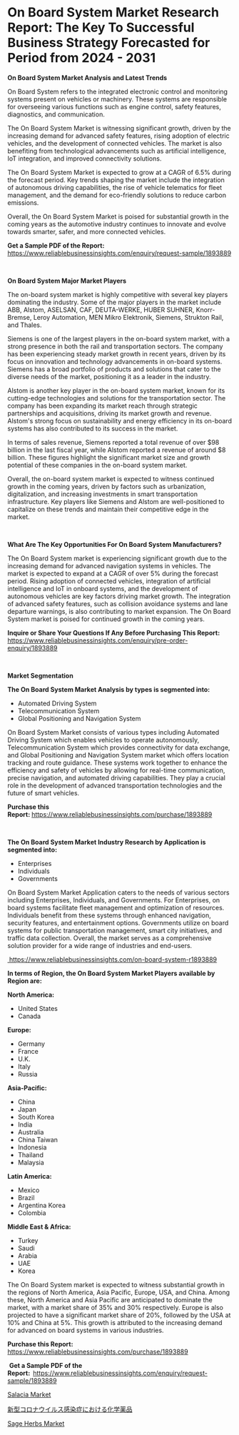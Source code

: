 <p><h1>On Board System Market Research Report: The Key To Successful Business Strategy Forecasted for Period from 2024 - 2031</h1></p><p><strong>On Board System Market Analysis and Latest Trends</strong></p>
<p><p>On Board System refers to the integrated electronic control and monitoring systems present on vehicles or machinery. These systems are responsible for overseeing various functions such as engine control, safety features, diagnostics, and communication.</p><p>The On Board System Market is witnessing significant growth, driven by the increasing demand for advanced safety features, rising adoption of electric vehicles, and the development of connected vehicles. The market is also benefiting from technological advancements such as artificial intelligence, IoT integration, and improved connectivity solutions.</p><p>The On Board System Market is expected to grow at a CAGR of 6.5% during the forecast period. Key trends shaping the market include the integration of autonomous driving capabilities, the rise of vehicle telematics for fleet management, and the demand for eco-friendly solutions to reduce carbon emissions.</p><p>Overall, the On Board System Market is poised for substantial growth in the coming years as the automotive industry continues to innovate and evolve towards smarter, safer, and more connected vehicles.</p></p>
<p><strong>Get a Sample PDF of the Report:&nbsp;</strong> <a href="https://www.reliablebusinessinsights.com/enquiry/request-sample/1893889">https://www.reliablebusinessinsights.com/enquiry/request-sample/1893889</a></p>
<p>&nbsp;</p>
<p><strong>On Board System Major Market Players</strong></p>
<p><p>The on-board system market is highly competitive with several key players dominating the industry. Some of the major players in the market include ABB, Alstom, ASELSAN, CAF, DEUTA-WERKE, HUBER SUHNER, Knorr-Bremse, Leroy Automation, MEN Mikro Elektronik, Siemens, Strukton Rail, and Thales.</p><p>Siemens is one of the largest players in the on-board system market, with a strong presence in both the rail and transportation sectors. The company has been experiencing steady market growth in recent years, driven by its focus on innovation and technology advancements in on-board systems. Siemens has a broad portfolio of products and solutions that cater to the diverse needs of the market, positioning it as a leader in the industry.</p><p>Alstom is another key player in the on-board system market, known for its cutting-edge technologies and solutions for the transportation sector. The company has been expanding its market reach through strategic partnerships and acquisitions, driving its market growth and revenue. Alstom's strong focus on sustainability and energy efficiency in its on-board systems has also contributed to its success in the market.</p><p>In terms of sales revenue, Siemens reported a total revenue of over $98 billion in the last fiscal year, while Alstom reported a revenue of around $8 billion. These figures highlight the significant market size and growth potential of these companies in the on-board system market.</p><p>Overall, the on-board system market is expected to witness continued growth in the coming years, driven by factors such as urbanization, digitalization, and increasing investments in smart transportation infrastructure. Key players like Siemens and Alstom are well-positioned to capitalize on these trends and maintain their competitive edge in the market.</p></p>
<p>&nbsp;</p>
<p><strong>What Are The Key Opportunities For On Board System Manufacturers?</strong></p>
<p><p>The On Board System market is experiencing significant growth due to the increasing demand for advanced navigation systems in vehicles. The market is expected to expand at a CAGR of over 5% during the forecast period. Rising adoption of connected vehicles, integration of artificial intelligence and IoT in onboard systems, and the development of autonomous vehicles are key factors driving market growth. The integration of advanced safety features, such as collision avoidance systems and lane departure warnings, is also contributing to market expansion. The On Board System market is poised for continued growth in the coming years.</p></p>
<p><strong>Inquire or Share Your Questions If Any Before Purchasing This Report:</strong> <a href="https://www.reliablebusinessinsights.com/enquiry/pre-order-enquiry/1893889">https://www.reliablebusinessinsights.com/enquiry/pre-order-enquiry/1893889</a></p>
<p>&nbsp;</p>
<p><strong>Market Segmentation</strong></p>
<p><strong>The On Board System Market Analysis by types is segmented into:</strong></p>
<p><ul><li>Automated Driving System</li><li>Telecommunication System</li><li>Global Positioning and Navigation System</li></ul></p>
<p><p>On Board System Market consists of various types including Automated Driving System which enables vehicles to operate autonomously, Telecommunication System which provides connectivity for data exchange, and Global Positioning and Navigation System market which offers location tracking and route guidance. These systems work together to enhance the efficiency and safety of vehicles by allowing for real-time communication, precise navigation, and automated driving capabilities. They play a crucial role in the development of advanced transportation technologies and the future of smart vehicles.</p></p>
<p><strong>Purchase this Report:&nbsp;</strong><a href="https://www.reliablebusinessinsights.com/purchase/1893889">https://www.reliablebusinessinsights.com/purchase/1893889</a></p>
<p>&nbsp;</p>
<p><strong>The On Board System Market Industry Research by Application is segmented into:</strong></p>
<p><ul><li>Enterprises</li><li>Individuals</li><li>Governments</li></ul></p>
<p><p>On Board System Market Application caters to the needs of various sectors including Enterprises, Individuals, and Governments. For Enterprises, on board systems facilitate fleet management and optimization of resources. Individuals benefit from these systems through enhanced navigation, security features, and entertainment options. Governments utilize on board systems for public transportation management, smart city initiatives, and traffic data collection. Overall, the market serves as a comprehensive solution provider for a wide range of industries and end-users.</p></p>
<p><a href="https://www.reliablebusinessinsights.com/on-board-system-r1893889">&nbsp;https://www.reliablebusinessinsights.com/on-board-system-r1893889</a></p>
<p><strong>In terms of Region, the On Board System Market Players available by Region are:</strong></p>
<p>
    <p> <strong> North America: </strong>
        <ul>
            <li>United States</li>
            <li>Canada</li>
        </ul>
        </p> 
    <p> <strong> Europe: </strong>
        <ul>
            <li>Germany</li>
            <li>France</li>
            <li>U.K.</li>
            <li>Italy</li>
            <li>Russia</li>
        </ul>
        </p> 
    <p> <strong> Asia-Pacific: </strong>
        <ul>
            <li>China</li>
            <li>Japan</li>
            <li>South Korea</li>
            <li>India</li>
            <li>Australia</li>
            <li>China Taiwan</li>
            <li>Indonesia</li>
            <li>Thailand</li>
            <li>Malaysia</li>
        </ul>
        </p> 
    <p> <strong> Latin America: </strong>
        <ul>
            <li>Mexico</li>
            <li>Brazil</li>
            <li>Argentina Korea</li>
            <li>Colombia</li>
        </ul>
        </p> 
    <p> <strong> Middle East & Africa: </strong>
        <ul>
            <li>Turkey</li>
            <li>Saudi</li>
            <li>Arabia</li>
            <li>UAE</li>
            <li>Korea</li>
        </ul>
    </p>
    </p>
<p><p>The On Board System market is expected to witness substantial growth in the regions of North America, Asia Pacific, Europe, USA, and China. Among these, North America and Asia Pacific are anticipated to dominate the market, with a market share of 35% and 30% respectively. Europe is also projected to have a significant market share of 20%, followed by the USA at 10% and China at 5%. This growth is attributed to the increasing demand for advanced on board systems in various industries.</p></p>
<p><strong>Purchase this Report: </strong><a href="https://www.reliablebusinessinsights.com/purchase/1893889">https://www.reliablebusinessinsights.com/purchase/1893889</a></p>
<p>&nbsp;<strong>Get a Sample PDF of the Report:&nbsp;&nbsp;</strong><a href="https://www.reliablebusinessinsights.com/enquiry/request-sample/1893889">https://www.reliablebusinessinsights.com/enquiry/request-sample/1893889</a></p>
<p><strong></strong></p>
<p><p><a href="https://github.com/bushilahore52/Market-Research-Report-List-1/blob/main/salacia-market.md">Salacia Market</a></p><p><a href="https://github.com/ddwcuskozol07187/Market-Research-Report-List-3/blob/main/4682141181604.md">新型コロナウイルス感染症における化学薬品</a></p><p><a href="https://github.com/Valeridd446677/Market-Research-Report-List-1/blob/main/sage-herbs-market.md">Sage Herbs Market</a></p></p>